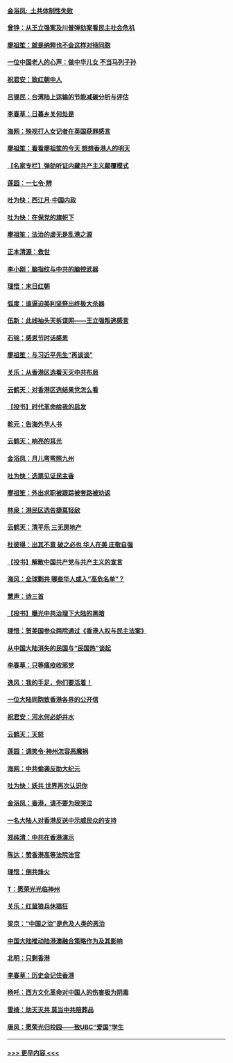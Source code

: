 #### [金浴凤:  土共体制性失败](../pages/nsc993/n11699361.md?t=12041611) 
#### [曾铮：从王立强案及川普弹劾案看民主社会危机](../pages/nsc993/n11699318.md?t=12041611) 
#### [廖祖笙：就是纳粹也不会这样对待同胞](../pages/nsc993/n11697658.md?t=12041611) 
#### [一位中国老人的心声：做中华儿女 不当马列子孙](../pages/nsc993/n11697525.md?t=12041611) 
#### [祝君安：致红朝中人](../pages/nsc993/n11697518.md?t=12041611) 
#### [吕锡民：台湾陆上运输的节能减碳分析与评估](../pages/nsc993/n11694983.md?t=12041611) 
#### [李春草：日暮乡关何处是](../pages/nsc993/n11694805.md?t=12041611) 
#### [海网：殃视打人女记者在英国获罪感言](../pages/nsc993/n11693832.md?t=12041611) 
#### [廖祖笙：看看廖祖笙的今天 想想香港人的明天](../pages/nsc993/n11693707.md?t=12041611) 
#### [【名家专栏】弹劾听证内藏共产主义颠覆模式](../pages/nsc993/n11693563.md?t=12041611) 
#### [莲园：一七令‧辨](../pages/nsc993/n11692558.md?t=12041611) 
#### [吐为快：西江月·中国内政](../pages/nsc993/n11692071.md?t=12041611) 
#### [吐为快：在保党的旗帜下](../pages/nsc993/n11691188.md?t=12041611) 
#### [廖祖笙：法治的虚无是乱港之源](../pages/nsc993/n11690605.md?t=12041611) 
#### [正本清源：救世](../pages/nsc993/n11689134.md?t=12041611) 
#### [李小刚：脑指纹与中共的脑控武器](../pages/nsc993/n11688900.md?t=12041611) 
#### [理悟：末日红朝](../pages/nsc993/n11688829.md?t=12041611) 
#### [弧度：谁逼迫美利坚祭出终极大杀器](../pages/nsc993/n11688735.md?t=12041611) 
#### [伍新：此线抽头天拆谍网——王立强叛逃感言](../pages/nsc993/n11687981.md?t=12041611) 
#### [石铭：感恩节时话感恩](../pages/nsc993/n11687568.md?t=12041611) 
#### [廖祖笙：与习近平先生“再谈谈”](../pages/nsc993/n11687005.md?t=12041611) 
#### [关乐：从香港区选看天灭中共布局](../pages/nsc993/n11686647.md?t=12041611) 
#### [云鹤天：对香港区选结果党怎么看](../pages/nsc993/n11686216.md?t=12041611) 
#### [【投书】时代革命给我的启发](../pages/nsc993/n11684287.md?t=12041611) 
#### [乾元：告海外华人书](../pages/nsc993/n11684044.md?t=12041611) 
#### [云鹤天：响亮的耳光](../pages/nsc993/n11684254.md?t=12041611) 
#### [金浴凤：月儿弯弯照九州](../pages/nsc993/n11684231.md?t=12041611) 
#### [吐为快：选票见证民主香](../pages/nsc993/n11684206.md?t=12041611) 
#### [廖祖笙：外出求职被跟踪被套路被劝返](../pages/nsc993/n11683874.md?t=12041611) 
#### [林泉：港民区选告捷莫轻敌](../pages/nsc993/n11683930.md?t=12041611) 
#### [云鹤天：清平乐 三无房地产](../pages/nsc993/n11681521.md?t=12041611) 
#### [杜彼得：出其不意 破之必也 华人在美 庄敬自强](../pages/nsc993/n11679554.md?t=12041611) 
#### [【投书】解散中国共产党与共产主义的宣言](../pages/nsc993/n11679177.md?t=12041611) 
#### [海风：全球剿共 哪些华人或入“高危名单”？](../pages/nsc993/n11678617.md?t=12041611) 
#### [慧声：诗三首](../pages/nsc993/n11678848.md?t=12041611) 
#### [【投书】曝光中共治理下大陆的黑暗](../pages/nsc993/n11678674.md?t=12041611) 
#### [理悟：贺美国参众两院通过《香港人权与民主法案》](../pages/nsc993/n11678104.md?t=12041611) 
#### [从中国大陆消失的民国与“民国热”谈起](../pages/nsc993/n11678075.md?t=12041611) 
#### [李春草：只等瘟疫收邪党](../pages/nsc993/n11677308.md?t=12041611) 
#### [逸风：我的手足，你们要活着！](../pages/nsc993/n11676352.md?t=12041611) 
#### [一位大陆同胞致香港各界的公开信](../pages/nsc993/n11675761.md?t=12041611) 
#### [祝君安：河水何必妒井水](../pages/nsc993/n11675746.md?t=12041611) 
#### [云鹤天：天怒](../pages/nsc993/n11675718.md?t=12041611) 
#### [莲园：调笑令‧神州怎容恶魔祸](../pages/nsc993/n11675648.md?t=12041611) 
#### [海网：中共偷袭反助大纪元](../pages/nsc993/n11673515.md?t=12041611) 
#### [吐为快：妖共 世界再次认识你](../pages/nsc993/n11673506.md?t=12041611) 
#### [金浴凤：香港，请不要为我哭泣](../pages/nsc993/n11673248.md?t=12041611) 
#### [一名大陆人对香港反送中示威民众的支持](../pages/nsc993/n11672615.md?t=12041611) 
#### [郑纯清：中共在香港演示](../pages/nsc993/n11670539.md?t=12041611) 
#### [陈达：赞香港高等法院法官](../pages/nsc993/n11669542.md?t=12041611) 
#### [理悟：倒共烽火](../pages/nsc993/n11668844.md?t=12041611) 
#### [T：愿荣光光临神州](../pages/nsc993/n11668421.md?t=12041611) 
#### [关乐：红鼠狼兵休猖狂](../pages/nsc993/n11668378.md?t=12041611) 
#### [梁京：“中国之治”是危及人类的恶治](../pages/nsc993/n11668328.md?t=12041611) 
#### [中国大陆推动陆港澳融合策略作为及其影响](../pages/nsc993/n11668157.md?t=12041611) 
#### [北明：只剩香港](../pages/nsc993/n11668002.md?t=12041611) 
#### [李春草：历史会记住香港](../pages/nsc993/n11667927.md?t=12041611) 
#### [杨吒：西方文化革命对中国人的伤害极为阴毒](../pages/nsc993/n11664521.md?t=12041611) 
#### [雪绮：助天灭共 莫当中共陪葬品](../pages/nsc993/n11662650.md?t=12041611) 
#### [唐风：愿荣光归校园——致UBC“爱国”学生](../pages/nsc993/n11662194.md?t=12041611) 

----
#### [ >>> 更早内容 <<< ](../indexes/nsc993-earlier.md)
